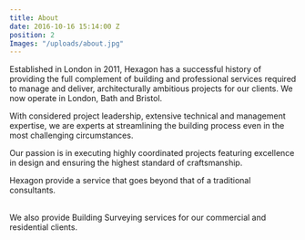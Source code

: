 ```yaml
---
title: About
date: 2016-10-16 15:14:00 Z
position: 2
Images: "/uploads/about.jpg"
---
```


Established in London in 2011, Hexagon has a successful history of providing the full complement of building and professional services required to manage and deliver, architecturally ambitious projects for our clients. We now operate in London, Bath and Bristol.

With considered project leadership, extensive technical and management expertise, we are experts at streamlining the building process even in the most challenging circumstances. 

Our passion is in executing highly coordinated projects featuring excellence in design and ensuring the highest standard of craftsmanship.

Hexagon provide a service that goes beyond that of a traditional consultants.

<br/>
We also provide Building Surveying services for our commercial and residential clients. 